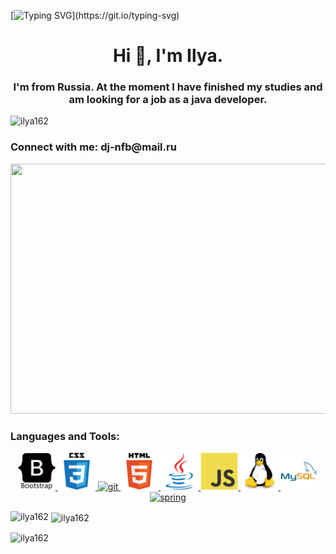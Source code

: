 <!---Пример кода-->
[![Typing SVG](https://readme-typing-svg.herokuapp.com?color=%2336BCF7&lines=Hello,+world!)](https://git.io/typing-svg)

<h1 align="center">Hi 👋, I'm Ilya.</h1>
<h3 align="center">I'm from Russia. At the moment I have finished my studies and am looking for a job as a java developer.</h3>

<p align="left"> <img src="https://komarev.com/ghpvc/?username=ilya162&label=Profile%20views&color=0e75b6&style=flat" alt="ilya162" /> </p>



<h3 align="left">Connect with me: dj-nfb@mail.ru</h3>
<div align="center">
  <img src="https://media.giphy.com/media/dWesBcTLavkZuG35MI/giphy.gif" width="1200" height="400"/>
</div>
<p align="left">
</p>

<h3 align="left">Languages and Tools:</h3>
<p align="center"> <a href="https://getbootstrap.com" target="_blank" rel="noreferrer"> <img src="https://raw.githubusercontent.com/devicons/devicon/master/icons/bootstrap/bootstrap-plain-wordmark.svg" alt="bootstrap" width="60" height="60"/> </a> <a href="https://www.w3schools.com/css/" target="_blank" rel="noreferrer"> <img src="https://raw.githubusercontent.com/devicons/devicon/master/icons/css3/css3-original-wordmark.svg" alt="css3" width="60" height="60"/> </a> <a href="https://git-scm.com/" target="_blank" rel="noreferrer"> <img src="https://www.vectorlogo.zone/logos/git-scm/git-scm-icon.svg" alt="git" width="60" height="60"/> </a> <a href="https://www.w3.org/html/" target="_blank" rel="noreferrer"> <img src="https://raw.githubusercontent.com/devicons/devicon/master/icons/html5/html5-original-wordmark.svg" alt="html5" width="60" height="60"/> </a> <a href="https://www.java.com" target="_blank" rel="noreferrer"> <img src="https://raw.githubusercontent.com/devicons/devicon/master/icons/java/java-original.svg" alt="java" width="60" height="60"/> </a> <a href="https://developer.mozilla.org/en-US/docs/Web/JavaScript" target="_blank" rel="noreferrer"> <img src="https://raw.githubusercontent.com/devicons/devicon/master/icons/javascript/javascript-original.svg" alt="javascript" width="60" height="60"/> </a> <a href="https://www.linux.org/" target="_blank" rel="noreferrer"> <img src="https://raw.githubusercontent.com/devicons/devicon/master/icons/linux/linux-original.svg" alt="linux" width="60" height="60"/> </a> <a href="https://www.mysql.com/" target="_blank" rel="noreferrer"> <img src="https://raw.githubusercontent.com/devicons/devicon/master/icons/mysql/mysql-original-wordmark.svg" alt="mysql" width="60" height="60"/> </a> <a href="https://spring.io/" target="_blank" rel="noreferrer"> <img src="https://www.vectorlogo.zone/logos/springio/springio-icon.svg" alt="spring" width="60" height="60"/> </a> </p>

<p><img align="left" src="https://github-readme-stats.vercel.app/api/top-langs?username=ilya162&show_icons=true&locale=en&layout=compact" alt="ilya162" /></p>

<p>&nbsp;<img align="center" src="https://github-readme-stats.vercel.app/api?username=ilya162&show_icons=true&locale=en" alt="ilya162" /></p>

<p><img align="center" src="https://github-readme-streak-stats.herokuapp.com/?user=ilya162&" alt="ilya162" /></p>
